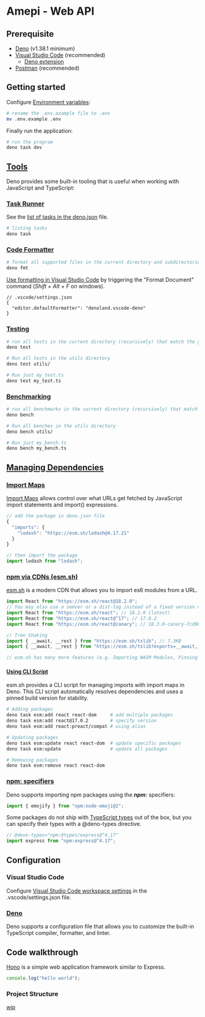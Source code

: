 # Amepi - Web API

## Prerequisite

- [Deno](https://docs.deno.com/runtime/manual/getting_started/installation)
  (v1.38.1 minimum)
- [Visual Studio Code](https://code.visualstudio.com/) (recommended)
  - [Deno extension](https://marketplace.visualstudio.com/items?itemName=denoland.vscode-deno)
- [Postman](https://www.postman.com) (recommended)

## Getting started

Configure
[Environment variables](https://docs.deno.com/runtime/manual/basics/env_variables#env-file):

```bash
# rename the .env.example file to .env
mv .env.example .env
```

Finally run the application:

```bash
# run the program
deno task dev
```

## [Tools](https://docs.deno.com/runtime/manual/tools/)

Deno provides some built-in tooling that is useful when working with JavaScript
and TypeScript:

### [Task Runner](https://docs.deno.com/runtime/manual/tools/task_runner)

See the
[list of tasks in the deno.json](https://docs.deno.com/runtime/manual/getting_started/configuration_file#tasks)
file.

```bash
# listing tasks
deno task
```

### [Code Formatter](https://docs.deno.com/runtime/manual/tools/formatter)

```bash
# format all supported files in the current directory and subdirectories
deno fmt
```

[Use formatting in Visual Studio Code](https://docs.deno.com/runtime/manual/references/vscode_deno/#using-formatting)
by triggering the "Format Document" command (_Shift + Alt + F_ on windows).

```jsonc
// .vscode/settings.json
{
  "editor.defaultFormatter": "denoland.vscode-deno"
}
```

### [Testing](https://docs.deno.com/runtime/manual/basics/testing/)

```bash
# run all tests in the current directory (recursively) that match the glob {*_,*.,}test.{ts, tsx, mts, js, mjs, jsx}
deno test

# Run all tests in the utils directory
deno test utils/

# Run just my_test.ts
deno test my_test.ts
```

### [Benchmarking](https://docs.deno.com/runtime/manual/tools/benchmarker)

```bash
# run all benchmarks in the current directory (recursively) that match the glob {*_,*.,}bench.{ts, tsx, mts, js, mjs, jsx}
deno bench

# Run all benches in the utils directory
deno bench utils/

# Run just my_bench.ts
deno bench my_bench.ts
```

## [Managing Dependencies](https://docs.deno.com/runtime/tutorials/manage_dependencies)

### [Import Maps](https://docs.deno.com/runtime/manual/basics/import_maps)

[Import Maps](https://github.com/WICG/import-maps) allows control over what URLs
get fetched by JavaScript import statements and import() expressions.

```js
// add the package in deno.json file
{
  "imports": {
    "lodash": "https://esm.sh/lodash@4.17.21"
  }
}

// then import the package
import lodash from "lodash";
```

### [npm via CDNs (esm.sh)](https://docs.deno.com/runtime/manual/node/cdns#esmsh)

[esm.sh](https://esm.sh/) is a modern CDN that allows you to import es6 modules
from a URL.

```js
import React from "https://esm.sh/react@18.2.0";
// You may also use a semver or a dist-tag instead of a fixed version number
import React from "https://esm.sh/react"; // 18.2.0 (latest)
import React from "https://esm.sh/react@^17"; // 17.0.2
import React from "https://esm.sh/react@canary"; // 18.3.0-canary-7cd98ef2b-20230509

// Tree Shaking
import { __await, __rest } from "https://esm.sh/tslib"; // 7.3KB
import { __await, __rest } from "https://esm.sh/tslib?exports=__await,__rest"; // 489B

// esm.sh has many more features (e.g. Importing WASM Modules, Pinning Build Version...)
```

#### [Using CLI Script](https://esm.sh/#cli)

esm.sh provides a CLI script for managing imports with import maps in Deno. This
CLI script automatically resolves dependencies and uses a pinned build version
for stability.

```bash
# Adding packages
deno task esm:add react react-dom     # add multiple packages
deno task esm:add react@17.0.2        # specify version
deno task esm:add react:preact/compat # using alias

# Updating packages
deno task esm:update react react-dom  # update specific packages
deno task esm:update                  # update all packages

# Removing packages
deno task esm:remove react react-dom
```

### [npm: specifiers](https://docs.deno.com/runtime/manual/node/npm_specifiers)

Deno supports importing npm packages using the **_npm:_** specifiers:

```js
import { emojify } from "npm:node-emoji@2";
```

Some packages do not ship with
[TypeScript types](https://docs.deno.com/runtime/manual/node/npm_specifiers#typescript-types)
out of the box, but you can specify their types with a @deno-types directive.

```js
// @deno-types="npm:@types/express@^4.17"
import express from "npm:express@^4.17";
```

## Configuration

### Visual Studio Code

Configure
[Visual Studio Code workspace settings](https://code.visualstudio.com/docs/editor/workspaces#_workspace-settings)
in the .vscode/settings.json file.

### [Deno](https://docs.deno.com/runtime/manual/getting_started/configuration_file)

Deno supports a configuration file that allows you to customize the built-in TypeScript compiler, formatter, and linter.

## Code walkthrough

[Hono](https://hono.dev/) is a simple web application framework similar to
Express.

```js
console.log("hello world");
```
### Project Structure

[wip](https://nextjs.org/docs/getting-started/project-structure)